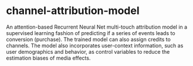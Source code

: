 # channel-attribution-model
An attention-based Recurrent Neural Net multi-touch attribution model in a supervised learning fashion of predicting if a series of events leads to conversion (purchase). The trained model can also assign credits to channels. The model also incorporates user-context information, such as user demographics and behavior, as control variables to reduce the estimation biases of media effects.
